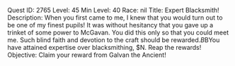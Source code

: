 Quest ID: 2765
Level: 45
Min Level: 40
Race: nil
Title: Expert Blacksmith!
Description: When you first came to me, I knew that you would turn out to be one of my finest pupils! It was without hesitancy that you gave up a trinket of some power to McGavan. You did this only so that you could meet me. Such blind faith and devotion to the craft should be rewarded.$B$BYou have attained expertise over blacksmithing, $N. Reap the rewards!
Objective: Claim your reward from Galvan the Ancient!
